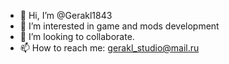 - 👋 Hi, I’m @Gerakl1843
- 👀 I’m interested in game and mods development
- 💞️ I’m looking to collaborate.
- 📫 How to reach me: gerakl_studio@mail.ru

<!---
Gerakl1843/Gerakl1843 is a ✨ special ✨ repository because its `README.md` (this file) appears on your GitHub profile.
You can click the Preview link to take a look at your changes.
--->
